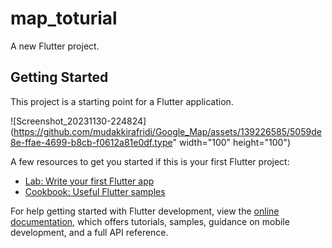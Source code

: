 # map_toturial

A new Flutter project.

## Getting Started

This project is a starting point for a Flutter application.

![Screenshot_20231130-224824](https://github.com/mudakkirafridi/Google_Map/assets/139226585/5059de8e-ffae-4699-b8cb-f0612a81e0df.type" width="100" height="100")

A few resources to get you started if this is your first Flutter project:

- [Lab: Write your first Flutter app](https://docs.flutter.dev/get-started/codelab)
- [Cookbook: Useful Flutter samples](https://docs.flutter.dev/cookbook)

For help getting started with Flutter development, view the
[online documentation](https://docs.flutter.dev/), which offers tutorials,
samples, guidance on mobile development, and a full API reference.
